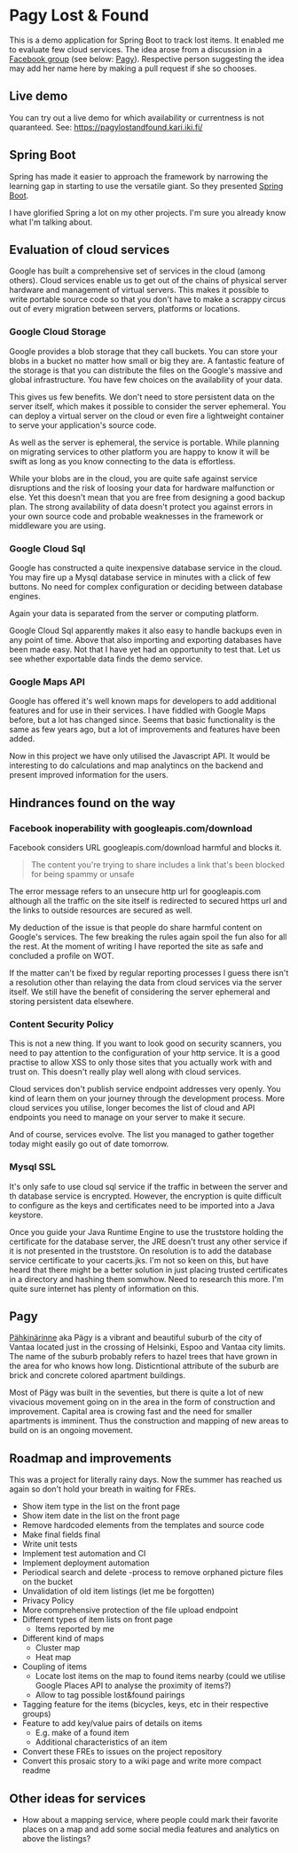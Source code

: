 # Pagy Lost & Found

This is a demo application for Spring Boot to track lost items. It enabled me to evaluate few cloud services. The idea arose from a discussion in a
[Facebook group](https://www.facebook.com/groups/235855133202437/permalink/1344056399048966/?comment_id=1344098629044743&comment_tracking=%7B%22tn%22%3A%22R7%22%7D)
(see below: [Pagy](#pagy)). Respective person suggesting the idea may add her name here by making a pull request if she so chooses.

## Live demo

You can try out a live demo for which availability or currentness is not quaranteed. See: <https://pagylostandfound.kari.iki.fi/>

## Spring Boot

Spring has made it easier to approach the framework by narrowing the learning gap in starting to use the versatile giant. So they presented [Spring Boot](https://projects.spring.io/spring-boot/).

I have glorified Spring a lot on my other projects. I'm sure you already know what I'm talking about.

## Evaluation of cloud services

Google has built a comprehensive set of services in the cloud (among others). Cloud services enable us to get out of the chains of physical server hardware and management of virtual servers. This makes it possible to write portable source code so that you don't have to make a scrappy circus out of every migration between servers, platforms or locations.

### Google Cloud Storage
Google provides a blob storage that they call buckets. You can store your blobs in a bucket no matter how small or big they are. A fantastic feature of the storage is that you can distribute the files on the Google's massive and global infrastructure. You have few choices on the availability of your data.

This gives us few benefits. We don't need to store persistent data on the server itself, which makes it possible to consider the server ephemeral. You can deploy a virtual server on the cloud or even fire a lightweight container to serve your application's source code.

As well as the server is ephemeral, the service is portable. While planning on migrating services to other platform you are happy to know it will be swift as long as you know connecting to the data is effortless.

While your blobs are in the cloud, you are quite safe against service disruptions and the risk of loosing your data for hardware malfunction or else. Yet this doesn't mean that you are free from designing a good backup plan. The strong availability of data doesn't protect you against errors in your own source code and probable weaknesses in the framework or middleware you are using.

### Google Cloud Sql
Google has constructed a quite inexpensive database service in the cloud. You may fire up a Mysql database service in minutes with a click of few buttons. No need for complex configuration or deciding between database engines.

Again your data is separated from the server or computing platform.

Google Cloud Sql apparently makes it also easy to handle backups even in any point of time. Above that also importing and exporting databases have been made easy. Not that I have yet had an opportunity to test that. Let us see whether exportable data finds the demo service.

### Google Maps API
Google has offered it's well known maps for developers to add additional features and for use in their services. I have fiddled with Google Maps before, but a lot has changed since. Seems that basic functionality is the same as few years ago, but a lot of improvements and features have been added.

Now in this project we have only utilised the Javascript API. It would be interesting to do calculations and map analytincs on the backend and present improved information for the users.

## Hindrances found on the way

### Facebook inoperability with googleapis.com/download

Facebook considers URL googleapis.com/download harmful and blocks it. 

> The content you're trying to share includes a link that's been blocked for being spammy or unsafe

The error message refers to an unsecure http url for googleapis.com although all the traffic on the site itself is redirected to secured https url and the links to outside resources are secured as well.

My deduction of the issue is that people do share harmful content on Google's services. The few breaking the rules again spoil the fun also for all the rest. At the moment of writing I have reported the site as safe and concluded a profile on WOT.

If the matter can't be fixed by regular reporting processes I guess there isn't a resolution other than relaying the data from cloud services via the server itself. We still have the benefit of considering the server ephemeral and storing persistent data elsewhere.

### Content Security Policy

This is not a new thing. If you want to look good on security scanners, you need to pay attention to the configuration of your http service. It is a good practise to allow XSS to only those sites that you actually work with and trust on. This doesn't really play well along with cloud services.

Cloud services don't publish service endpoint addresses very openly. You kind of learn them on your journey through the development process. More cloud services you utilise, longer becomes the list of cloud and API endpoints you need to manage on your server to make it secure.

And of course, services evolve. The list you managed to gather together today might easily go out of date tomorrow.

### Mysql SSL

It's only safe to use cloud sql service if the traffic in between the server and th database service is encrypted. However, the encryption is quite difficult to configure as the keys and certificates need to be imported into a Java keystore.

Once you guide your Java Runtime Engine to use the truststore holding the certificate for the database server, the JRE doesn't trust any other service if it is not presented in the truststore. On resolution is to add the database service certificate to your cacerts.jks. I'm not so keen on this, but have heard that there might be a better solution in just placing trusted certificates in a directory and hashing them somwhow. Need to research this more. I'm quite sure internet has plenty of information on this.


## Pagy

[Pähkinärinne](https://en.wikipedia.org/wiki/Pähkinärinne) aka Pägy is a vibrant and beautiful suburb of the city of Vantaa located just in the crossing of Helsinki, Espoo and Vantaa city limits. The name of the suburb probably refers to hazel trees that have grown in the area for who knows how long. Disticntional attribute of the suburb are brick and concrete colored apartment buildings.

Most of Pägy was built in the seventies, but there is quite a lot of new vivacious movement going on in the area in the form of construction and improvement. Capital area is crowing fast and the need for smaller apartments is imminent. Thus the construction and mapping of new areas to build on is an ongoing movement.

## Roadmap and improvements

This was a project for literally rainy days. Now the summer has reached us again so don't hold your breath in waiting for FREs.

* Show item type in the list on the front page
* Show item date in the list on the front page
* Remove hardcoded elements from the templates and source code
* Make final fields final
* Write unit tests
* Implement test automation and CI
* Implement deployment automation
* Periodical search and delete -process to remove orphaned picture files on the bucket
* Unvalidation of old item listings (let me be forgotten)
* Privacy Policy
* More comprehensive protection of the file upload endpoint
* Different types of item lists on front page
   * Items reported by me
* Different kind of maps
   * Cluster map
   * Heat map
* Coupling of items
   * Locate lost items on the map to found items nearby (could we utilise Google Places API to analyse the proximity of items?)
   * Allow to tag possible lost&found pairings
* Tagging feature for the items (bicycles, keys, etc in their respective groups)
* Feature to add key/value pairs of details on items
   * E.g. make of a found item
   * Additional characteristics of an item
* Convert these FREs to issues on the project repository
* Convert this prosaic story to a wiki page and write more compact readme

## Other ideas for services

* How about a mapping service, where people could mark their favorite places on a map and add some social media features and analytics on above the listings?
